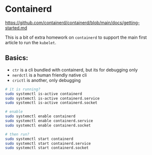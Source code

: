 # Containerd

https://github.com/containerd/containerd/blob/main/docs/getting-started.md

This is a bit of extra homework on `containerd` to support the main first
article to run the `kubelet`.

## Basics:

- `ctr` is a cli bundled with containerd, but its for debugging only
- `nerdctl` is a human friendly native cli
- `crictl` is another, only debugging


```bash
# it is running?
sudo systemctl is-active containerd
sudo systemctl is-active containerd.service
sudo systemctl is-active containerd.socket

# enable
sudo systemctl enable containerd
sudo systemctl enable containerd.service
sudo systemctl enable containerd.socket

# then run?
sudo systemctl start containerd
sudo systemctl start containerd.service
sudo systemctl start containerd.socket

```
